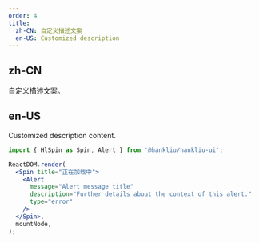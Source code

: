 ```yaml
---
order: 4
title:
  zh-CN: 自定义描述文案
  en-US: Customized description
---
```


## zh-CN

自定义描述文案。

## en-US

Customized description content.

```jsx
import { HlSpin as Spin, Alert } from '@hankliu/hankliu-ui';

ReactDOM.render(
  <Spin title="正在加载中">
    <Alert
      message="Alert message title"
      description="Further details about the context of this alert."
      type="error"
    />
  </Spin>,
  mountNode,
);
```
